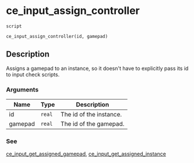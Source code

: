# ce_input_assign_controller
`script`
```gml
ce_input_assign_controller(id, gamepad)
```

## Description
Assigns a gamepad to an instance, so it doesn't have to explicitly
 pass its id to input check scripts.

### Arguments
| Name | Type | Description |
| ---- | ---- | ----------- |
| id | `real` | The id of the instance. |
| gamepad | `real` | The id of the gamepad. |

### See
[ce_input_get_assigned_gamepad](ce_input_get_assigned_gamepad.html), [ce_input_get_assigned_instance](ce_input_get_assigned_instance.html)